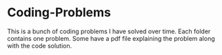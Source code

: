 # Coding-Problems
This is a bunch of coding problems I have solved over time. Each folder contains one problem. Some have a pdf file explaining the problem along with the code solution. 
